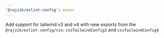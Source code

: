 ```yaml
---
'@rajzik/eslint-config': minor
---
```


Add support for tailwind v3 and v4 with new exports from the
`@rajzik/eslint-config/css`: `cssTailwindConfig3` and `cssTailwindConfig4`
